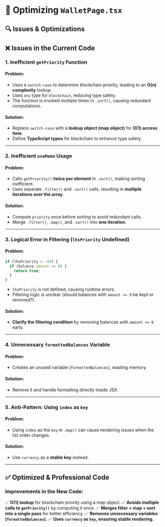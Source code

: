 # 🚀 Optimizing `WalletPage.tsx`

## **🔍 Issues & Optimizations**

## **❌ Issues in the Current Code**

### **1. Inefficient `getPriority` Function**

#### **Problem:**

- Uses a `switch-case` to determine blockchain priority, leading to an **O(n) complexity** lookup.
- Uses `any` type for `blockchain`, reducing type safety.
- The function is invoked multiple times in `.sort()`, causing redundant computations.

#### **Solution:**

- Replace `switch-case` with a **lookup object (map object)** for **O(1) access time**.
- Define **TypeScript types** for blockchain to enhance type safety.

---

### **2. Inefficient `useMemo` Usage**

#### **Problem:**

- Calls `getPriority()` **twice per element** in `.sort()`, making sorting inefficient.
- Uses separate `.filter()` and `.sort()` calls, resulting in **multiple iterations over the array**.

#### **Solution:**

- Compute `priority` once before sorting to avoid redundant calls.
- Merge `.filter()`, `.map()`, and `.sort()` into **one iteration**.

---

### **3. Logical Error in Filtering (`lhsPriority` Undefined)**

#### **Problem:**

```ts
if (lhsPriority > -99) {
  if (balance.amount <= 0) {
    return true;
  }
}
```

- `lhsPriority` is not defined, causing runtime errors.
- Filtering logic is unclear (should balances with `amount <= 0` be kept or removed?).

#### **Solution:**

- **Clarify the filtering condition** by removing balances with `amount <= 0` early.

---

### **4. Unnecessary `formattedBalances` Variable**

#### **Problem:**

- Creates an unused variable (`formattedBalances`), wasting memory.

#### **Solution:**

- Remove it and handle formatting directly inside JSX.

---

### **5. Anti-Pattern: Using `index` as `key`**

#### **Problem:**

- Using `index` as the `key` in `.map()` can cause rendering issues when the list order changes.

#### **Solution:**

- Use `currency` as a **stable key** instead.

---

## **✅ Optimized & Professional Code**

### **Improvements in the New Code:**

✅ **O(1) lookup** for blockchain priority using a map object.
✅ **Avoids multiple calls to `getPriority()`** by computing it once.
✅ **Merges filter + map + sort into a single pass** for better efficiency.
✅ **Removes unnecessary variables (`formattedBalances`).**
✅ **Uses `currency` as `key`, ensuring stable rendering.**
